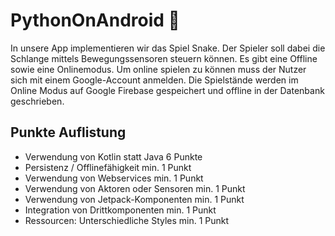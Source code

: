 # PythonOnAndroid :snake:
In unsere App implementieren wir das Spiel Snake. Der Spieler soll dabei die Schlange mittels 
Bewegungssensoren steuern können. Es gibt eine Offline sowie eine Onlinemodus. 
Um online spielen zu können muss der Nutzer sich mit einem Google-Account anmelden. 
Die Spielstände werden im Online Modus auf Google Firebase gespeichert 
und offline in der Datenbank geschrieben.

## Punkte Auflistung
* Verwendung von Kotlin statt Java           6 Punkte
* Persistenz / Offlinefähigkeit         min. 1 Punkt
* Verwendung von Webservices            min. 1 Punkt
* Verwendung von Aktoren oder Sensoren  min. 1 Punkt
* Verwendung von Jetpack-Komponenten    min. 1 Punkt
* Integration von Drittkomponenten      min. 1 Punkt
* Ressourcen: Unterschiedliche Styles   min. 1 Punkt